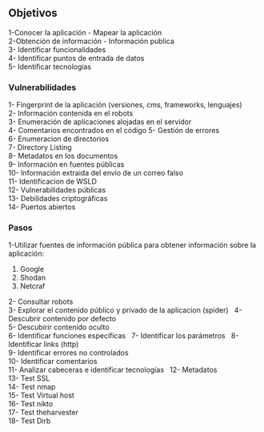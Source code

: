 ## Objetivos
1-Conocer la aplicación - Mapear la aplicación  
2-Obtención de información - Información publica  
3- Identificar funcionalidades  
4- Identificar puntos de entrada de datos  
5- Identificar tecnologías  
  

### Vulnerabilidades

1- Fingerprint de la aplicación (versiones, cms, frameworks, lenguajes)  
2- Información contenida en el robots  
3- Enumeración de aplicaciones alojadas en el servidor  
4- Comentarios encontrados en el código 
5- Gestión de errores  
6- Enumeracion de directorios  
7- Directory Listing  
8- Metadatos en los documentos  
9- Información en fuentes públicas  
10- Información extraida del envio de un correo falso  
11- Identificacion de WSLD  
12- Vulnerabilidades públicas  
13- Debilidades criptográficas  
14- Puertos abiertos
  

### Pasos

1-Utilizar fuentes de información pública para obtener información sobre la aplicación:

1. Google
2. Shodan
3. Netcraf

2- Consultar robots  
3- Explorar el contenido público y privado de la aplicacion (spider)  
4- Descubrir contenido por defecto  
5- Descubirir contenido oculto  
6- Identificar funciones específicas  
7- Identificar los parámetros  
8- Identificar links (http)  
9- Identificar errores no controlados  
10- Identificar comentarios  
11- Analizar cabeceras e identificar tecnologías  
12- Metadatos  
13- Test SSL  
14- Test nmap  
15- Test Virtual host  
16- Test nikto  
17- Test theharvester  
18- Test Dirb
